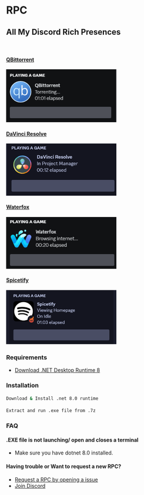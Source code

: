 # RPC


## All My Discord Rich Presences
‎
#### [QBittorrent](https://github.com/v4ish/Qbit-RPC)

<img src="https://github.com/v4ish/RPC/blob/main/Screenshots/qbit.png" alt="logo" width="300"/>


#### [DaVinci Resolve](https://github.com/v4ish/DVResolve-RPC)

<img src="https://github.com/v4ish/RPC/blob/main/Screenshots/davinci.png" alt="logo" width="300"/>

#### [Waterfox](https://github.com/v4ish/Waterfox-RPC)

<img src="https://github.com/v4ish/RPC/blob/main/Screenshots/waterfox.png" alt="logo" width="300"/>

#### [Spicetify](https://github.com/v4ish/Spicetify-RPC)

<img src="https://github.com/v4ish/RPC/blob/main/Screenshots/spice.png" alt="logo" width="300"/>

### Requirements

- [Download .NET Desktop Runtime 8](https://dotnet.microsoft.com/en-us/download/dotnet/8.0)

### Installation

```bash
Download & Install .net 8.0 runtime

Extract and run .exe file from .7z
```

### FAQ

#### .EXE file is not launching/ open and closes a terminal

- Make sure you have dotnet 8.0 installed.

####  Having trouble or Want to request a new RPC?

- [Request a RPC by opening a issue](https://github.com/v4ish/RPC/labels/Request)
- [Join Discord](https://dsc.gg/v4ish)
